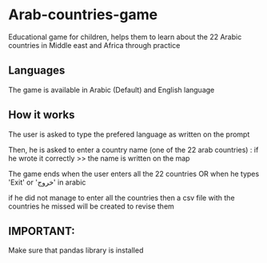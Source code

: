 # Arab-countries-game
Educational game for children, helps them to learn about the 22 Arabic countries in Middle east and Africa through practice


## Languages
The game is available in Arabic (Default) and English language 

## How it works 
The user is asked to type the prefered language as written on the prompt

Then, he is asked to enter a country name (one of the 22 arab countries) : if he wrote it correctly >> the name is written on the map 

The game ends when the user enters all the 22 countries OR when he types 'Exit' or 'خروج' in arabic 

if he did not manage to enter all the countries then a csv file with the countries he missed will be created to revise them 

## IMPORTANT:
Make sure that pandas library is installed 
